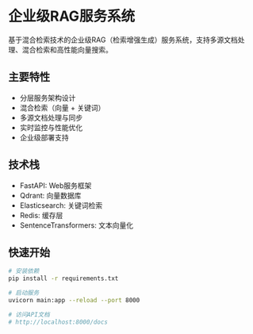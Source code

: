 # 企业级RAG服务系统

基于混合检索技术的企业级RAG（检索增强生成）服务系统，支持多源文档处理、混合检索和高性能向量搜索。

## 主要特性

- 分层服务架构设计
- 混合检索（向量 + 关键词）
- 多源文档处理与同步
- 实时监控与性能优化
- 企业级部署支持

## 技术栈

- FastAPI: Web服务框架
- Qdrant: 向量数据库
- Elasticsearch: 关键词检索
- Redis: 缓存层
- SentenceTransformers: 文本向量化

## 快速开始

```bash
# 安装依赖
pip install -r requirements.txt

# 启动服务
uvicorn main:app --reload --port 8000

# 访问API文档
# http://localhost:8000/docs
```
